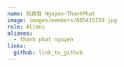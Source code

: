 ```yaml
---
name: 阮青發 Nguyen-ThanhPhat 
image: images/members/605415159.jpg 
role: Alimni
aliases:
  - thanh phat nguyen
links:
  github: link_to_github 
---
```

